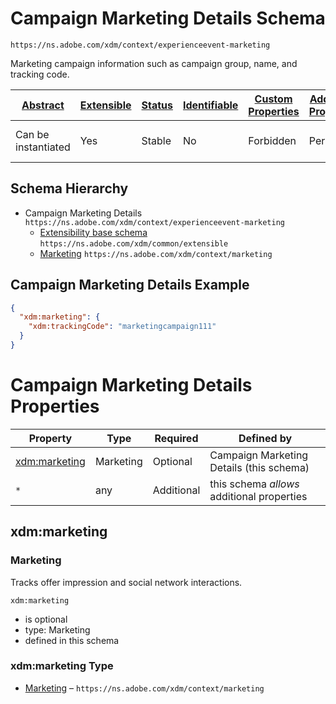 
# Campaign Marketing Details Schema

```
https://ns.adobe.com/xdm/context/experienceevent-marketing
```

Marketing campaign information such as campaign group, name, and tracking code.

| [Abstract](../../../abstract.md) | [Extensible](../../../extensions.md) | [Status](../../../status.md) | [Identifiable](../../../id.md) | [Custom Properties](../../../extensions.md) | [Additional Properties](../../../extensions.md) | Defined In |
|----------------------------------|--------------------------------------|------------------------------|--------------------------------|---------------------------------------------|-------------------------------------------------|------------|
| Can be instantiated | Yes | Stable | No | Forbidden | Permitted | [mixins/experience-event/experienceevent-marketing.schema.json](mixins/experience-event/experienceevent-marketing.schema.json) |
## Schema Hierarchy

* Campaign Marketing Details `https://ns.adobe.com/xdm/context/experienceevent-marketing`
  * [Extensibility base schema](../../datatypes/extensible.schema.md) `https://ns.adobe.com/xdm/common/extensible`
  * [Marketing](../../datatypes/marketing/marketing.schema.md) `https://ns.adobe.com/xdm/context/marketing`


## Campaign Marketing Details Example
```json
{
  "xdm:marketing": {
    "xdm:trackingCode": "marketingcampaign111"
  }
}
```

# Campaign Marketing Details Properties

| Property | Type | Required | Defined by |
|----------|------|----------|------------|
| [xdm:marketing](#xdmmarketing) | Marketing | Optional | Campaign Marketing Details (this schema) |
| `*` | any | Additional | this schema *allows* additional properties |

## xdm:marketing
### Marketing

Tracks offer impression and social network interactions.

`xdm:marketing`
* is optional
* type: Marketing
* defined in this schema

### xdm:marketing Type


* [Marketing](../../datatypes/marketing/marketing.schema.md) – `https://ns.adobe.com/xdm/context/marketing`




